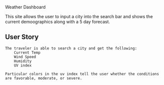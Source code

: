 Weather Dashboard

This site allows the user to input a city into the search bar and shows the current demoographics along with a 5 day forecast.

## User Story

```
The traveler is able to search a city and get the following:
    Current Temp
    Wind Speed
    Humidity
    UV index

Particular colors in the uv index tell the user whether the conditions are favorable, moderate, or severe. 